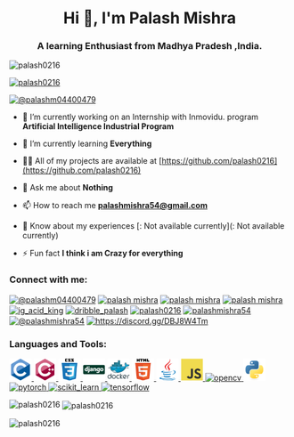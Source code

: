 <h1 align="center">Hi 👋, I'm Palash Mishra</h1>
<h3 align="center">A learning Enthusiast from Madhya Pradesh ,India.</h3>

<p align="left"> <img src="https://komarev.com/ghpvc/?username=palash0216&label=Profile%20views&color=0e75b6&style=flat" alt="palash0216" /> </p>

<p align="left"> <a href="https://github.com/ryo-ma/github-profile-trophy"><img src="https://github-profile-trophy.vercel.app/?username=palash0216" alt="palash0216" /></a> </p>

<p align="left"> <a href="https://twitter.com/@palashm04400479" target="blank"><img src="https://img.shields.io/twitter/follow/@palashm04400479?logo=twitter&style=for-the-badge" alt="@palashm04400479" /></a> </p>

- 🔭 I’m currently working on an Internship with Inmovidu. program **Artificial Intelligence Industrial Program**

- 🌱 I’m currently learning **Everything**

- 👨‍💻 All of my projects are available at [https://github.com/palash0216](https://github.com/palash0216)

- 💬 Ask me about **Nothing**

- 📫 How to reach me **palashmishra54@gmail.com**

- 📄 Know about my experiences [: Not available currently](: Not available currently)

- ⚡ Fun fact **I think i am Crazy for everything**

<h3 align="left">Connect with me:</h3>
<p align="left">
<a href="https://twitter.com/@PalashM04400479" target="blank"><img align="center" src="https://raw.githubusercontent.com/rahuldkjain/github-profile-readme-generator/master/src/images/icons/Social/twitter.svg" alt="@palashm04400479" height="30" width="40" /></a>
<a href="https://linkedin.com/in/palash mishra" target="blank"><img align="center" src="https://raw.githubusercontent.com/rahuldkjain/github-profile-readme-generator/master/src/images/icons/Social/linked-in-alt.svg" alt="palash mishra" height="30" width="40" /></a>
<a href="https://kaggle.com/Palash Mishra" target="blank"><img align="center" src="https://raw.githubusercontent.com/rahuldkjain/github-profile-readme-generator/master/src/images/icons/Social/kaggle.svg" alt="palash mishra" height="30" width="40" /></a>
<a href="https://fb.com/Palash Mishra" target="blank"><img align="center" src="https://raw.githubusercontent.com/rahuldkjain/github-profile-readme-generator/master/src/images/icons/Social/facebook.svg" alt="palash mishra" height="30" width="40" /></a>
<a href="https://instagram.com/ig_acid_king" target="blank"><img align="center" src="https://raw.githubusercontent.com/rahuldkjain/github-profile-readme-generator/master/src/images/icons/Social/instagram.svg" alt="ig_acid_king" height="30" width="40" /></a>
<a href="https://dribbble.com/Dribble_Palash" target="blank"><img align="center" src="https://raw.githubusercontent.com/rahuldkjain/github-profile-readme-generator/master/src/images/icons/Social/dribbble.svg" alt="dribble_palash" height="30" width="40" /></a>
<a href="https://www.codechef.com/users/palash0216" target="blank"><img align="center" src="https://cdn.jsdelivr.net/npm/simple-icons@3.1.0/icons/codechef.svg" alt="palash0216" height="30" width="40" /></a>
<a href="https://www.hackerrank.com/palashmishra54" target="blank"><img align="center" src="https://raw.githubusercontent.com/rahuldkjain/github-profile-readme-generator/master/src/images/icons/Social/hackerrank.svg" alt="palashmishra54" height="30" width="40" /></a>
<a href="https://www.hackerearth.com/@palashmishra54" target="blank"><img align="center" src="https://raw.githubusercontent.com/rahuldkjain/github-profile-readme-generator/master/src/images/icons/Social/hackerearth.svg" alt="@palashmishra54" height="30" width="40" /></a>
<a href="https://discord.gg/https://discord.gg/DBJ8W4Tm" target="blank"><img align="center" src="https://raw.githubusercontent.com/rahuldkjain/github-profile-readme-generator/master/src/images/icons/Social/discord.svg" alt="https://discord.gg/DBJ8W4Tm" height="30" width="40" /></a>
</p>

<h3 align="left">Languages and Tools:</h3>
<p align="left"> <a href="https://www.cprogramming.com/" target="_blank"> <img src="https://raw.githubusercontent.com/devicons/devicon/master/icons/c/c-original.svg" alt="c" width="40" height="40"/> </a> <a href="https://www.w3schools.com/cpp/" target="_blank"> <img src="https://raw.githubusercontent.com/devicons/devicon/master/icons/cplusplus/cplusplus-original.svg" alt="cplusplus" width="40" height="40"/> </a> <a href="https://www.w3schools.com/css/" target="_blank"> <img src="https://raw.githubusercontent.com/devicons/devicon/master/icons/css3/css3-original-wordmark.svg" alt="css3" width="40" height="40"/> </a> <a href="https://www.djangoproject.com/" target="_blank"> <img src="https://raw.githubusercontent.com/devicons/devicon/master/icons/django/django-original.svg" alt="django" width="40" height="40"/> </a> <a href="https://www.docker.com/" target="_blank"> <img src="https://raw.githubusercontent.com/devicons/devicon/master/icons/docker/docker-original-wordmark.svg" alt="docker" width="40" height="40"/> </a> <a href="https://www.w3.org/html/" target="_blank"> <img src="https://raw.githubusercontent.com/devicons/devicon/master/icons/html5/html5-original-wordmark.svg" alt="html5" width="40" height="40"/> </a> <a href="https://www.java.com" target="_blank"> <img src="https://raw.githubusercontent.com/devicons/devicon/master/icons/java/java-original.svg" alt="java" width="40" height="40"/> </a> <a href="https://developer.mozilla.org/en-US/docs/Web/JavaScript" target="_blank"> <img src="https://raw.githubusercontent.com/devicons/devicon/master/icons/javascript/javascript-original.svg" alt="javascript" width="40" height="40"/> </a> <a href="https://opencv.org/" target="_blank"> <img src="https://www.vectorlogo.zone/logos/opencv/opencv-icon.svg" alt="opencv" width="40" height="40"/> </a> <a href="https://www.python.org" target="_blank"> <img src="https://raw.githubusercontent.com/devicons/devicon/master/icons/python/python-original.svg" alt="python" width="40" height="40"/> </a> <a href="https://pytorch.org/" target="_blank"> <img src="https://www.vectorlogo.zone/logos/pytorch/pytorch-icon.svg" alt="pytorch" width="40" height="40"/> </a> <a href="https://scikit-learn.org/" target="_blank"> <img src="https://upload.wikimedia.org/wikipedia/commons/0/05/Scikit_learn_logo_small.svg" alt="scikit_learn" width="40" height="40"/> </a> <a href="https://www.tensorflow.org" target="_blank"> <img src="https://www.vectorlogo.zone/logos/tensorflow/tensorflow-icon.svg" alt="tensorflow" width="40" height="40"/> </a> </p>

<p><img align="left" src="https://github-readme-stats.vercel.app/api/top-langs?username=palash0216&show_icons=true&locale=en&layout=compact" alt="palash0216" /></p>

<p>&nbsp;<img align="center" src="https://github-readme-stats.vercel.app/api?username=palash0216&show_icons=true&locale=en" alt="palash0216" /></p>

<p><img align="center" src="https://github-readme-streak-stats.herokuapp.com/?user=palash0216&" alt="palash0216" /></p>

